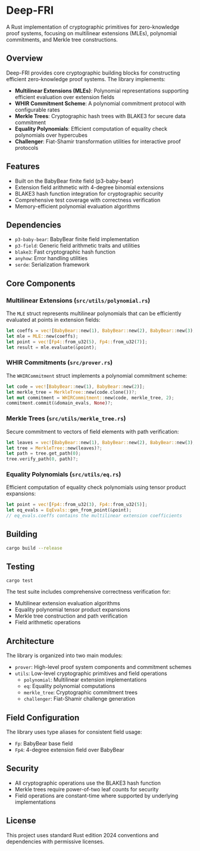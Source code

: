 # Deep-FRI

A Rust implementation of cryptographic primitives for zero-knowledge proof systems, focusing on multilinear extensions (MLEs), polynomial commitments, and Merkle tree constructions.

## Overview

Deep-FRI provides core cryptographic building blocks for constructing efficient zero-knowledge proof systems. The library implements:

- **Multilinear Extensions (MLEs)**: Polynomial representations supporting efficient evaluation over extension fields
- **WHIR Commitment Scheme**: A polynomial commitment protocol with configurable rates  
- **Merkle Trees**: Cryptographic hash trees with BLAKE3 for secure data commitment
- **Equality Polynomials**: Efficient computation of equality check polynomials over hypercubes
- **Challenger**: Fiat-Shamir transformation utilities for interactive proof protocols

## Features

- Built on the BabyBear finite field (p3-baby-bear)
- Extension field arithmetic with 4-degree binomial extensions
- BLAKE3 hash function integration for cryptographic security
- Comprehensive test coverage with correctness verification
- Memory-efficient polynomial evaluation algorithms

## Dependencies

- `p3-baby-bear`: BabyBear finite field implementation
- `p3-field`: Generic field arithmetic traits and utilities
- `blake3`: Fast cryptographic hash function
- `anyhow`: Error handling utilities
- `serde`: Serialization framework

## Core Components

### Multilinear Extensions (`src/utils/polynomial.rs`)

The `MLE` struct represents multilinear polynomials that can be efficiently evaluated at points in extension fields:

```rust
let coeffs = vec![BabyBear::new(1), BabyBear::new(2), BabyBear::new(3), BabyBear::new(4)];
let mle = MLE::new(coeffs);
let point = vec![Fp4::from_u32(5), Fp4::from_u32(7)];
let result = mle.evaluate(&point);
```

### WHIR Commitments (`src/prover.rs`)

The `WHIRCommitment` struct implements a polynomial commitment scheme:

```rust
let code = vec![BabyBear::new(1), BabyBear::new(2)];
let merkle_tree = MerkleTree::new(code.clone())?;
let mut commitment = WHIRCommitment::new(code, merkle_tree, 2);
commitment.commit(&domain_evals, None)?;
```

### Merkle Trees (`src/utils/merkle_tree.rs`)

Secure commitment to vectors of field elements with path verification:

```rust
let leaves = vec![BabyBear::new(1), BabyBear::new(2), BabyBear::new(3), BabyBear::new(4)];
let tree = MerkleTree::new(leaves)?;
let path = tree.get_path(0);
tree.verify_path(0, path)?;
```

### Equality Polynomials (`src/utils/eq.rs`)

Efficient computation of equality check polynomials using tensor product expansions:

```rust
let point = vec![Fp4::from_u32(3), Fp4::from_u32(5)];
let eq_evals = EqEvals::gen_from_point(&point);
// eq_evals.coeffs contains the multilinear extension coefficients
```

## Building

```bash
cargo build --release
```

## Testing

```bash
cargo test
```

The test suite includes comprehensive correctness verification for:
- Multilinear extension evaluation algorithms
- Equality polynomial tensor product expansions  
- Merkle tree construction and path verification
- Field arithmetic operations

## Architecture

The library is organized into two main modules:

- `prover`: High-level proof system components and commitment schemes
- `utils`: Low-level cryptographic primitives and field operations
  - `polynomial`: Multilinear extension implementations
  - `eq`: Equality polynomial computations
  - `merkle_tree`: Cryptographic commitment trees
  - `challenger`: Fiat-Shamir challenge generation

## Field Configuration

The library uses type aliases for consistent field usage:

- `Fp`: BabyBear base field
- `Fp4`: 4-degree extension field over BabyBear

## Security

- All cryptographic operations use the BLAKE3 hash function
- Merkle trees require power-of-two leaf counts for security
- Field operations are constant-time where supported by underlying implementations

## License

This project uses standard Rust edition 2024 conventions and dependencies with permissive licenses.
